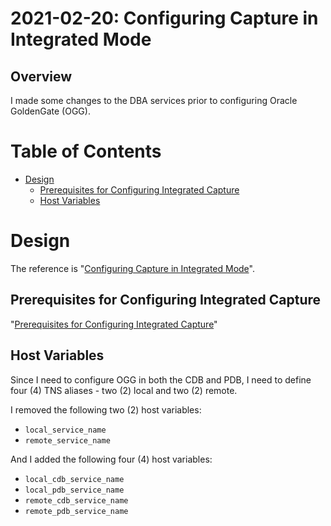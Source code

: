 # 2021-02-20: Configuring Capture in Integrated Mode

## Overview

I made some changes to the DBA services prior to configuring Oracle
GoldenGate (OGG).

# Table of Contents

* [Design](#design)
  * [Prerequisites for Configuring Integrated Capture ](#prerequisites-for-configuring-integrated-capture-)
  * [Host Variables](#host-variables)

# Design

The reference is
"[Configuring Capture in Integrated Mode](https://docs.oracle.com/en/middleware/goldengate/core/19.1/oracle-db/configuring-extract.html#GUID-74E23910-A441-4939-BDFD-FE0B2EE9783F)".

## Prerequisites for Configuring Integrated Capture 

"[Prerequisites for Configuring Integrated Capture](https://docs.oracle.com/en/middleware/goldengate/core/19.1/oracle-db/configuring-extract.html#GUID-BE14166D-9552-4A75-B249-7DA9FEF8AA0F)"

## Host Variables

Since I need to configure OGG in both the CDB and PDB, I need to define four (4)
TNS aliases - two (2) local and two (2) remote.

I removed the following two (2) host variables:

- `local_service_name`
- `remote_service_name`

And I added the following four (4) host variables:

- `local_cdb_service_name`
- `local_pdb_service_name`
- `remote_cdb_service_name`
- `remote_pdb_service_name`

